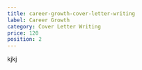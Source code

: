 ```yaml
---
title: career-growth-cover-letter-writing
label: Career Growth
category: Cover Letter Writing
price: 120
position: 2
---
```

kjkj
